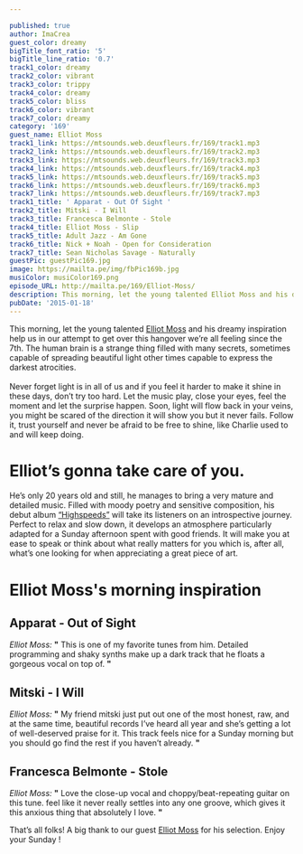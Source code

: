 ```yaml
---

published: true
author: ImaCrea
guest_color: dreamy
bigTitle_font_ratio: '5'
bigTitle_line_ratio: '0.7'
track1_color: dreamy
track2_color: vibrant
track3_color: trippy
track4_color: dreamy
track5_color: bliss
track6_color: vibrant
track7_color: dreamy
category: '169'
guest_name: Elliot Moss
track1_link: https://mtsounds.web.deuxfleurs.fr/169/track1.mp3
track2_link: https://mtsounds.web.deuxfleurs.fr/169/track2.mp3
track3_link: https://mtsounds.web.deuxfleurs.fr/169/track3.mp3
track4_link: https://mtsounds.web.deuxfleurs.fr/169/track4.mp3
track5_link: https://mtsounds.web.deuxfleurs.fr/169/track5.mp3
track6_link: https://mtsounds.web.deuxfleurs.fr/169/track6.mp3
track7_link: https://mtsounds.web.deuxfleurs.fr/169/track7.mp3
track1_title: ' Apparat - Out Of Sight '
track2_title: Mitski - I Will
track3_title: Francesca Belmonte - Stole
track4_title: Elliot Moss - Slip
track5_title: Adult Jazz - Am Gone
track6_title: Nick + Noah - Open for Consideration
track7_title: Sean Nicholas Savage - Naturally
guestPic: guestPic169.jpg
image: https://mailta.pe/img/fbPic169b.jpg
musiColor: musiColor169.png
episode_URL: http://mailta.pe/169/Elliot-Moss/
description: This morning, let the young talented Elliot Moss and his dreamy inspiration help us in our attempt to get over this hangover we’re all feeling since the 7th.
pubDate: '2015-01-18'
---
```


This morning, let the young talented [Elliot Moss](https://www.facebook.com/elliotmossmusic "Elliot's on Facebook") and his dreamy inspiration help us in our attempt to get over this hangover we’re all feeling since the 7th. The human brain is a strange thing filled with many secrets, sometimes capable of spreading beautiful light other times capable
 to express the darkest atrocities.
<br><br>
Never forget light is in all of us and if you feel it harder to make it shine in these days, don’t try too hard. Let the music play, close your eyes, feel the moment and let the surprise happen. Soon, light will flow back in your veins, you might be scared of the direction it will show you but it never fails. Follow it, trust yourself and never be afraid to be free to shine, like Charlie used to and will keep doing.

# Elliot’s gonna take care of you.

He’s only 20 years old and still, he manages to bring a very mature and detailed music. Filled with moody poetry and sensitive composition, his debut album [“Highspeeds”](https://elliotmoss.bandcamp.com/ "Discover his debut album now") will take its listeners on an introspective journey. Perfect to relax and slow down, it develops an atmosphere particularly adapted for a Sunday afternoon spent with good friends. It will make you at ease to speak or think about what really matters for you which is, after all, what’s one looking for when appreciating a great piece of art.

# Elliot Moss's morning inspiration
 
## Apparat - Out of Sight
_Elliot Moss:_ **"** This is one of my favorite tunes from him. Detailed programming and shaky synths make up a dark track that he floats a gorgeous vocal on top of.
 **"** 
 
## Mitski - I Will
_Elliot Moss:_ **"** My friend mitski just put out one of the most honest, raw, and at the same time, beautiful records I’ve heard all year and she’s getting a lot of well-deserved praise for it. This track feels nice for a Sunday morning but you should go find the rest if you haven’t already. **"** 
 
## Francesca Belmonte - Stole
_Elliot Moss:_ **"** Love the close-up vocal and choppy/beat-repeating guitar on this tune. feel like it never really settles into any one groove, which gives it this anxious thing that absolutely I love. **"**  
 

That’s all folks! A big thank to our guest [Elliot Moss](https://www.facebook.com/elliotmossmusic "Elliot Moss") for his selection. Enjoy your Sunday !
